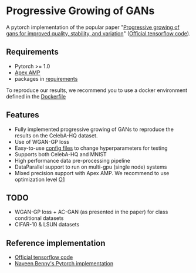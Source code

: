 # Progressive Growing of GANs

A pytorch implementation of the popular paper "[Progressive growing of gans for improved quality, stability, and variation](https://arxiv.org/abs/1710.10196)" ([Official tensorflow code](https://github.com/tkarras/progressive_growing_of_gans)).

## Requirements

- Pytorch >= 1.0 
- [Apex AMP](https://github.com/NVIDIA/apex.git)
- packages in [requirements](requirements.txt)

To reproduce our results, we recommend you to use a docker environment defined in the [Dockerfile](docker/Dockerfile)


## Features

- Fully implemented progressive growing of GANs to reproduce the results on the CelebA-HQ dataset.
- Use of WGAN-GP loss
- Easy-to-use [config files](models/default/config.yml) to change hyperparameters for testing
- Supports both CelebA-HQ and MNIST
- High performance data pre-processing pipeline
- DataParallel support to run on multi-gpu (single node) systems
- Mixed precision support with Apex AMP. We recommend to use optimization level [O1](https://nvidia.github.io/apex/amp.html#o1-mixed-precision-recommended-for-typical-use)

## TODO

- WGAN-GP loss + AC-GAN (as presented in the paper) for class conditional datasets
- CIFAR-10 & LSUN datasets

## Reference implementation
- [Official tensorflow code](https://github.com/tkarras/progressive_growing_of_gans)
- [Naveen Benny's Pytorch implementation](https://github.com/nvnbny/progressive_growing_of_gans)

